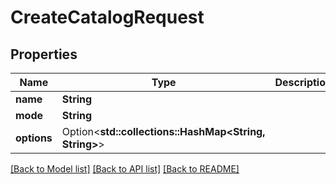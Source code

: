 # CreateCatalogRequest

## Properties

Name | Type | Description | Notes
------------ | ------------- | ------------- | -------------
**name** | **String** |  | 
**mode** | **String** |  | 
**options** | Option<**std::collections::HashMap<String, String>**> |  | [optional]

[[Back to Model list]](../README.md#documentation-for-models) [[Back to API list]](../README.md#documentation-for-api-endpoints) [[Back to README]](../README.md)


